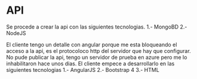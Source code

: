 # API

Se procede a crear la api con las siguientes tecnologias.
1.- MongoBD
2.- NodeJS

El cliente tengo un detalle con angular porque me esta bloqueando el acceso a la
api, es el protocoloco http del servidor que hay que configurar. No pude publicar
la api, tengo un servidor de prueba en azure pero me lo inhabilitaron hace unos dias.
El cliente empece a desarrollarlo en las siguientes tecnologias
1.- AngularJS
2.- Bootstrap 4
3.- HTML
